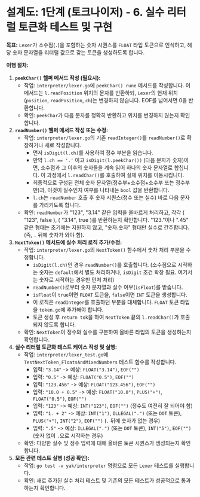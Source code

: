 # 설계도: 1단계 (토크나이저) - 6. 실수 리터럴 토큰화 테스트 및 구현

**목표:** `Lexer`가 소수점(`.`)을 포함하는 숫자 시퀀스를 `FLOAT` 타입 토큰으로 인식하고, 해당 숫자 문자열을 리터럴 값으로 갖는 토큰을 생성하도록 합니다.

**이행 절차:**

1.  **`peekChar()` 헬퍼 메서드 작성 (필요시):**
    *   작업: `interpreter/lexer.go`에 `peekChar() rune` 메서드를 작성합니다. 이 메서드는 `l.readPosition` 위치의 문자를 반환하되, `Lexer`의 현재 위치(`position`, `readPosition`, `ch`)는 변경하지 않습니다. EOF를 넘어서면 0을 반환합니다.
    *   확인: `peekChar`가 다음 문자를 정확히 반환하고 위치를 변경하지 않는지 확인합니다.
2.  **`readNumber()` 헬퍼 메서드 작성 또는 수정:**
    *   작업: `interpreter/lexer.go`의 기존 `readInteger()`를 `readNumber()`로 확장하거나 새로 작성합니다.
        *   먼저 `isDigit(l.ch)`를 사용하여 정수 부분을 읽습니다.
        *   만약 `l.ch == '.'` 이고 `isDigit(l.peekChar())` (다음 문자가 숫자)이면, 소수점과 그 이후의 숫자들을 계속 읽어 하나의 숫자 문자열로 합칩니다. 이 과정에서 `l.readChar()`를 호출하여 실제 위치를 이동시킵니다.
        *   최종적으로 구성된 전체 숫자 문자열(정수부+소수점+소수부 또는 정수부만)과, 이것이 실수인지 여부를 나타내는 `bool` 값을 반환합니다.
        *   `l.ch`는 `readNumber` 호출 후 숫자 시퀀스(정수 또는 실수) 바로 다음 문자를 가리키도록 합니다.
    *   확인: `readNumber`가 "123", "3.14" 같은 입력을 올바르게 처리하고, 각각 ( "123", false ), ( "3.14", true )를 반환하는지 확인합니다. "123."이나 ".45" 같은 형태는 초기에는 지원하지 않고, "숫자.숫자" 형태만 실수로 간주합니다. (즉, `.` 뒤에 숫자가 와야 함).
3.  **`NextToken()` 메서드에 실수 처리 로직 추가/수정:**
    *   작업: `interpreter/lexer.go`의 `NextToken()` 함수에서 숫자 처리 부분을 수정합니다.
        *   `isDigit(l.ch)`인 경우 `readNumber()`를 호출합니다. (소수점으로 시작하는 숫자는 `default`에서 별도 처리하거나, `isDigit` 조건 확장 필요. 여기서는 숫자로 시작하는 경우만 먼저 처리)
        *   `readNumber()`로부터 숫자 문자열과 실수 여부(`isFloat`)를 받습니다.
        *   `isFloat`이 `true`이면 `FLOAT` 토큰을, `false`이면 `INT` 토큰을 생성합니다.
        *   이 로직은 `readInteger`를 호출하던 부분을 대체합니다. `FLOAT` 토큰 타입을 `token.go`에 추가해야 합니다.
        *   토큰 생성 후 `return tok`을 하여 `NextToken` 끝의 `l.readChar()`가 호출되지 않도록 합니다.
    *   확인: `NextToken`이 정수와 실수를 구분하여 올바른 타입의 토큰을 생성하는지 확인합니다.
4.  **실수 리터럴 토큰화 테스트 케이스 작성 및 실행:**
    *   작업: `interpreter/lexer_test.go`에 `TestNextToken_FloatsAndMixedNumbers` 테스트 함수를 작성합니다.
        *   입력: `"3.14"` -> 예상: `FLOAT("3.14")`, `EOF("")`
        *   입력: `"0.5"` -> 예상: `FLOAT("0.5")`, `EOF("")`
        *   입력: `"123.456"` -> 예상: `FLOAT("123.456")`, `EOF("")`
        *   입력: `"10.0 + 0.5"` -> 예상: `FLOAT("10.0")`, `PLUS("+")`, `FLOAT("0.5")`, `EOF("")`
        *   입력: `"123"` -> 예상: `INT("123")`, `EOF("")` (정수도 여전히 잘 되어야 함)
        *   입력: `"1. + 2"` -> 예상: `INT("1")`, `ILLEGAL(".")` (또는 `DOT` 토큰), `PLUS("+")`, `INT("2")`, `EOF("")` (`.` 뒤에 숫자가 없는 경우)
        *   입력: `".5"` -> 예상: `ILLEGAL(".")` (또는 `DOT` 토큰), `INT("5")`, `EOF("")` (숫자 없이 `.`으로 시작하는 경우)
    *   확인: 다양한 실수 및 정수 입력에 대해 올바른 토큰 시퀀스가 생성되는지 확인합니다.
5.  **모든 관련 테스트 실행 (성공 확인):**
    *   작업: `go test -v yak/interpreter` 명령으로 모든 `Lexer` 테스트를 실행합니다.
    *   확인: 새로 추가된 실수 처리 테스트 및 기존의 모든 테스트가 성공적으로 통과하는지 확인합니다.
